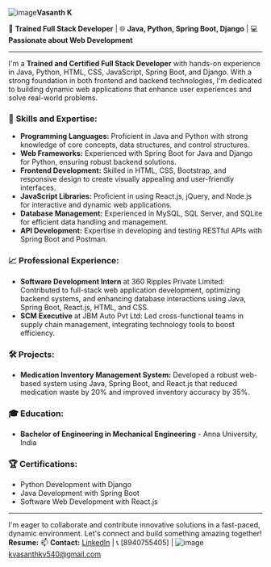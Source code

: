 ![image](https://github.com/user-attachments/assets/a66a9dbd-06db-406a-8a2d-fe02ae9e208e)**Vasanth K**

🔧 **Trained Full Stack Developer** | 🌐 **Java, Python, Spring Boot, Django** | 💻 **Passionate about Web Development**

---

I'm a **Trained and Certified Full Stack Developer** with hands-on experience in Java, Python, HTML, CSS, JavaScript, Spring Boot, and Django. With a strong foundation in both frontend and backend technologies, I'm dedicated to building dynamic web applications that enhance user experiences and solve real-world problems.

### 🚀 **Skills and Expertise:**
- **Programming Languages:** Proficient in Java and Python with strong knowledge of core concepts, data structures, and control structures.
- **Web Frameworks:** Experienced with Spring Boot for Java and Django for Python, ensuring robust backend solutions.
- **Frontend Development:** Skilled in HTML, CSS, Bootstrap, and responsive design to create visually appealing and user-friendly interfaces.
- **JavaScript Libraries:** Proficient in using React.js, jQuery, and Node.js for interactive and dynamic web applications.
- **Database Management:** Experienced in MySQL, SQL Server, and SQLite for efficient data handling and management.
- **API Development:** Expertise in developing and testing RESTful APIs with Spring Boot and Postman.

### 📈 **Professional Experience:**
- **Software Development Intern** at 360 Ripples Private Limited: Contributed to full-stack web application development, optimizing backend systems, and enhancing database interactions using Java, Spring Boot, React.js, HTML, and CSS.
- **SCM Executive** at JBM Auto Pvt Ltd: Led cross-functional teams in supply chain management, integrating technology tools to boost efficiency.

### 🛠️ **Projects:**
- **Medication Inventory Management System:** Developed a robust web-based system using Java, Spring Boot, and React.js that reduced medication waste by 20% and improved inventory accuracy by 35%.

### 🎓 **Education:**
- **Bachelor of Engineering in Mechanical Engineering** - Anna University, India

### 🏆 **Certifications:**
- Python Development with Django
- Java Development with Spring Boot
- Software Web Development with React.js

---

I'm eager to collaborate and contribute innovative solutions in a fast-paced, dynamic environment. Let's connect and build something amazing together!
**Resume:** 
📫 **Contact:** [LinkedIn](https://www.linkedin.com/in/your-profile) |  📞 [8940755405] | ![image](https://github.com/user-attachments/assets/b43a50cb-b338-4e34-b721-8980e34ced94)
kvasanthkv540@gmail.com 

